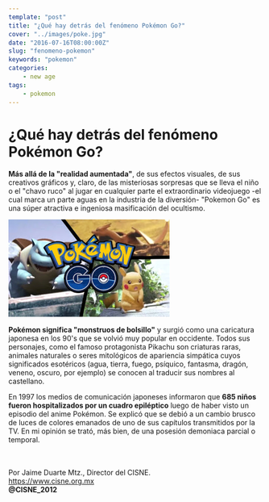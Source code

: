 ```yaml
---
template: "post"
title: "¿Qué hay detrás del fenómeno Pokémon Go?"
cover: "../images/poke.jpg"
date: "2016-07-16T08:00:00Z"
slug: "fenomeno-pokemon"
keywords: "pokemon"
categories: 
    - new age
tags: 
    - pokemon
---
```



# ¿Qué hay detrás del fenómeno Pokémon Go?
**Más allá de la "realidad aumentada"**, de sus efectos visuales, de sus creativos gráficos y, claro, de las misteriosas sorpresas que se lleva el niño o el "chavo ruco" al jugar en cualquier parte el extraordinario videojuego -el cual marca un parte aguas en la industria de la diversión- "Pokemon Go" es una súper atractiva e ingeniosa masificación del ocultismo.

![pokemon](../images/poke.jpg) 

**Pokémon significa "monstruos de bolsillo"** y surgió como una caricatura japonesa en los 90's que se volvió muy popular en occidente. Todos sus personajes, como el famoso protagonista Pikachu son criaturas raras, animales naturales o seres mitológicos de apariencia simpática cuyos significados esotéricos (agua, tierra, fuego, psíquico, fantasma, dragón, veneno, oscuro, por ejemplo) se conocen al traducir sus nombres al castellano.

En 1997 los medios de comunicación japoneses informaron que **685 niños fueron hospitalizados por un cuadro epiléptico** luego de haber visto un episodio del anime Pokémon. Se explicó que se debió a un cambio brusco de luces de colores emanados de uno de sus capítulos transmitidos por la TV. En mi opinión se trató, más bien, de una posesión demoniaca parcial o temporal.


<br/><br/>
Por Jaime Duarte Mtz., Director del CISNE.  
<https://www.cisne.org.mx>  
**@CISNE_2012**